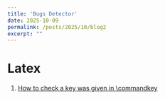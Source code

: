 ```yaml
---
title: 'Bugs Detector'
date: 2025-10-09
permalink: /posts/2025/10/blog2
excerpt: ""
---
```


Latex
===

1. [How to check a key was given in \commandkey](https://tex.stackexchange.com/questions/35733/how-do-i-use-ifcommandkey-or-how-do-i-check-if-a-key-was-given)